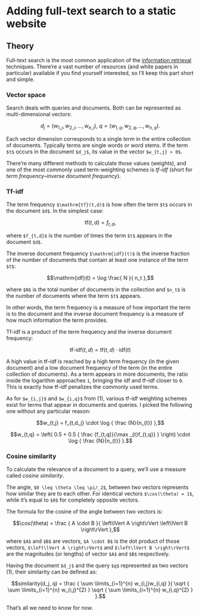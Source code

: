 <!--
tags:
  - javascript
  - hacking-web
  - information-retrieval
description: How to implement a full-text search for a static website from scratch.
-->

# Adding full-text search to a static website



## Theory

Full-text search is the most common application of the [information retrieval](https://en.wikipedia.org/wiki/Information_retrieval) techniques. There’re a vast number of resources (and white papers in particular) available if you find yourself interested, so I’ll keep this part short and simple.

### Vector space

Search deals with queries and documents. Both can be represented as multi-dimensional vectors:

```math
d_j = ( w_{1,j} ,w_{2,j} , \dotsc ,w_{n,j} ), \:
q = ( w_{1,q} ,w_{2,q} , \dotsc ,w_{n,q} ).
```
<!--: caption="(1)" -->

Each vector dimension corresponds to a single _term_ in the entire collection of documents. Typically terms are single words or word stems. If the term `$t$` occurs in the document `$d_j$`, its value in the vector `$w_{t,j} > 0$`.

There’re many different methods to calculate those values (weights), and one of the most commonly used term-weighting schemes is _tf-idf_ (short for _term frequency–inverse document frequency_).

### Tf-idf

The term frequency `$\mathrm{tf}(t,d)$` is how often the term `$t$` occurs in the document `$d$`. In the simplest case:

```math
\mathrm{tf}(t,d) = f_{t,d},
```

where `$f_{t,d}$` is the number of times the term `$t$` appears in the document `$d$`.

The inverse document frequency `$\mathrm{idf}(t)$` is the inverse fraction of the number of documents that contain at least one instance of the term `$t$`:

```math
\mathrm{idf}(t) = \log \frac{ N }{ n_t },
```

where `$N$` is the total number of documents in the collection and `$n_t$` is the number of documents where the term `$t$` appears.

In other words, the term frequency is a measure of how important the term is to the document and the inverse document frequency is a measure of how much information the term provides.

Tf-idf is a product of the term frequency and the inverse document frequency:

```math
\text{tf-idf}(t,d) = \mathrm{tf}(t,d) \cdot \mathrm{idf}(t)
```

A high value in tf–idf is reached by a high term frequency (in the given document) and a low document frequency of the term (in the entire collection of documents). As a term appears in more documents, the ratio inside the logarithm approaches `1`, bringing the idf and tf–idf closer to `0`. This is exactly how tf-idf penalizes the commonly used terms.

As for `$w_{i,j}$` and `$w_{i,q}$` from (1), various tf-idf weighting schemes exist for terms that appear in documents and queries. I picked the following one without any particular reason:

```math
w_{t,j} = f_{t,d_j} \cdot \log { \frac {N}{n_{t}} },
```
<!--: caption="(2)" -->

```math
w_{t,q} = \left( 0.5 + 0.5 { \frac {f_{t,q}}{\max _{t}f_{t,q}} } \right) \cdot \log { \frac {N}{n_{t}} }.
```
<!--: caption="(3)" -->

### Cosine similarity

To calculate the relevance of a document to a query, we’ll use a measure called _cosine similarity_.

The angle, `$0 \leq \theta \leq \pi/_2$`, between two vectors represents how similar they are to each other. For identical vectors `$\cos(\theta) = 1$`, while it’s equal to `$0$` for completely opposite vectors.

The formula for the cosine of the angle between two vectors is:

```math
\cos(\theta) = \frac
{
  A \cdot B
}{
  \left\lVert A \right\rVert \left\lVert B \right\rVert
},
```

where `$A$` and `$B$` are vectors, `$A \cdot B$` is the dot product of those vectors, `$\left\lVert A \right\rVert$` and `$\left\lVert B \right\rVert$` are the magnitudes (or lengths) of vector `$A$` and `$B$` respectively.

Having the document `$d_j$` and the query `$q$` represented as two vectors (1), their similarity can be defined as:

```math
similarity(d_j, q) = \frac
{
  \sum \limits_{i=1}^{n} w_{i,j}w_{i,q}
}{
  \sqrt { \sum \limits_{i=1}^{n} w_{i,j}^{2} }
  \sqrt { \sum \limits_{i=1}^{n} w_{i,q}^{2} }
}.
```
<!--: caption="(4)" -->

That’s all we need to know for now.
